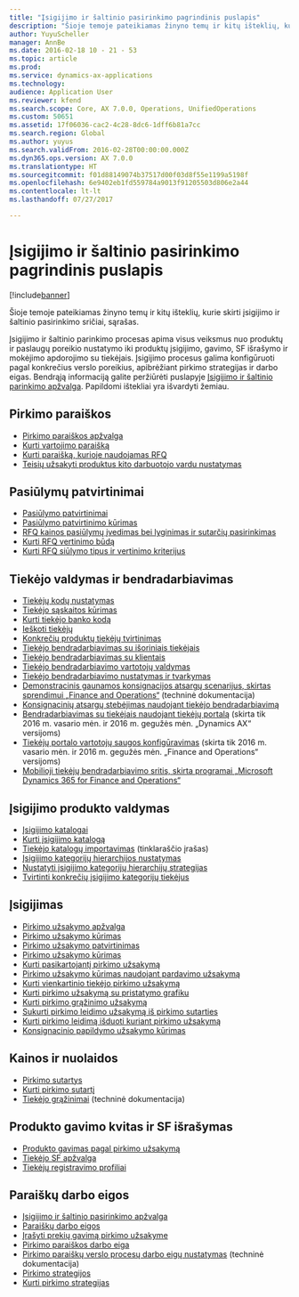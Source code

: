 ```yaml
---
title: "Įsigijimo ir šaltinio pasirinkimo pagrindinis puslapis"
description: "Šioje temoje pateikiamas žinyno temų ir kitų išteklių, kurie skirti įsigijimo ir šaltinio pasirinkimo sričiai, sąrašas."
author: YuyuScheller
manager: AnnBe
ms.date: 2016-02-18 10 - 21 - 53
ms.topic: article
ms.prod: 
ms.service: dynamics-ax-applications
ms.technology: 
audience: Application User
ms.reviewer: kfend
ms.search.scope: Core, AX 7.0.0, Operations, UnifiedOperations
ms.custom: 50651
ms.assetid: 17f06036-cac2-4c28-8dc6-1dff6b81a7cc
ms.search.region: Global
ms.author: yuyus
ms.search.validFrom: 2016-02-28T00:00:00.000Z
ms.dyn365.ops.version: AX 7.0.0
ms.translationtype: HT
ms.sourcegitcommit: f01d88149074b37517d00f03d8f55e1199a5198f
ms.openlocfilehash: 6e9402eb1fd559784a9013f91205503d806e2a44
ms.contentlocale: lt-lt
ms.lasthandoff: 07/27/2017

---
```


# <a name="procurement-and-sourcing-home-page"></a>Įsigijimo ir šaltinio pasirinkimo pagrindinis puslapis

[!include[banner](../includes/banner.md)]


Šioje temoje pateikiamas žinyno temų ir kitų išteklių, kurie skirti įsigijimo ir šaltinio pasirinkimo sričiai, sąrašas.

Įsigijimo ir šaltinio parinkimo procesas apima visus veiksmus nuo produktų ir paslaugų poreikio nustatymo iki produktų įsigijimo, gavimo, SF išrašymo ir mokėjimo apdorojimo su tiekėjais. Įsigijimo procesus galima konfigūruoti pagal konkrečius verslo poreikius, apibrėžiant pirkimo strategijas ir darbo eigas. Bendrąją informaciją galite peržiūrėti puslapyje [Įsigijimo ir šaltinio parinkimo apžvalga](procurement-sourcing-overview.md). Papildomi ištekliai yra išvardyti žemiau.

## <a name="purchase-requisitions"></a>Pirkimo paraiškos
-   [Pirkimo paraiškos apžvalga](purchase-requisitions-overview.md)
-   [Kurti vartojimo paraišką](/dynamics365/unified-operations/supply-chain/procurement/tasks/create-requisition-consumption)
-   [Kurti paraišką, kurioje naudojamas RFQ](/dynamics365/unified-operations/supply-chain/procurement/tasks/create-requisition-uses-rfq)
-   [Teisių užsakyti produktus kito darbuotojo vardu nustatymas](/dynamics365/unified-operations/supply-chain/procurement/tasks/set-up-permissions-ordering-products)

## <a name="requests-for-quotation"></a>Pasiūlymų patvirtinimai
-   [Pasiūlymo patvirtinimai](request-quotations.md)
-   [Pasiūlymo patvirtinimo kūrimas](/dynamics365/unified-operations/supply-chain/procurement/tasks/create-request-quotation)
-   [RFQ kainos pasiūlymų įvedimas bei lyginimas ir sutarčių pasirinkimas](/dynamics365/unified-operations/supply-chain/procurement/tasks/enter-compare-rfq-bids-award-contracts)
-   [Kurti RFQ vertinimo būdą](/dynamics365/unified-operations/supply-chain/procurement/tasks/create-scoring-method-rfqs)
-   [Kurti RFQ siūlymo tipus ir vertinimo kriterijus](/dynamics365/unified-operations/supply-chain/procurement/tasks/create-solicitation-types-scoring-criteria-rfqs)

## <a name="vendor-management-and-collaboration"></a>Tiekėjo valdymas ir bendradarbiavimas
-   [Tiekėjų kodų nustatymas](set-up-vendor-accounts.md)
-   [Tiekėjo sąskaitos kūrimas](/dynamics365/unified-operations/supply-chain/procurement/tasks/create-vendor-account)
-   [Kurti tiekėjo banko kodą](/dynamics365/unified-operations/supply-chain/procurement/tasks/create-vendor-bank-account)
-   [Ieškoti tiekėjų](/dynamics365/unified-operations/supply-chain/procurement/tasks/search-vendors)
-   [Konkrečių produktų tiekėjų tvirtinimas](/dynamics365/unified-operations/supply-chain/procurement/tasks/approve-vendors-specific-products)
-   [Tiekėjo bendradarbiavimas su išoriniais tiekėjais](vendor-collaboration-work-external-vendors.md)
-   [Tiekėjo bendradarbiavimas su klientais](vendor-collaboration-work-customers-dynamics-365-operations.md)
-   [Tiekėjo bendradarbiavimo vartotojų valdymas](manage-vendor-collaboration-users.md)
-   [Tiekėjo bendradarbiavimo nustatymas ir tvarkymas](set-up-maintain-vendor-collaboration.md)
-   [Demonstracinis gaunamos konsignacijos atsargų scenarijus, skirtas sprendimui „Finance and Operations“](https://mbs.microsoft.com/customersource/northamerica/AX/learning/documentation/white-papers/InboundConsignmentInventoryDemoScriptDynamics365Operations) (techninė dokumentacija)
-   [Konsignacinių atsargų stebėjimas naudojant tiekėjo bendradarbiavimą](/dynamics365/unified-operations/supply-chain/inventory/tasks/monitor-consignment-inventory-vendor-collaboration)
-   [Bendradarbiavimas su tiekėjais naudojant tiekėjų portalą](collaborate-vendors-vendor-portal.md) (skirta tik 2016 m. vasario mėn. ir 2016 m. gegužės mėn. „Dynamics AX“ versijoms)
-   [Tiekėjų portalo vartotojų saugos konfigūravimas](configure-security-vendor-portal-users.md) (skirta tik 2016 m. vasario mėn. ir 2016 m. gegužės mėn. „Finance and Operations“ versijoms)
-   [Mobilioji tiekėjų bendradarbiavimo sritis, skirta programai „Microsoft Dynamics 365 for Finance and Operations“](vendor-collaboration-mobile-workspace.md)

## <a name="procurement-product-management"></a>Įsigijimo produkto valdymas
-   [Įsigijimo katalogai](procurement-catalogs.md)
-   [Kurti įsigijimo katalogą](/dynamics365/unified-operations/supply-chain/procurement/tasks/create-procurement-catalog)
-   [Tiekėjo katalogų importavimas](https://blogs.msdn.microsoft.com/dynamicsaxscm/2016/05/25/vendor-catalogs-in-dynamics-ax/) (tinklaraščio įrašas)
-   [Įsigijimo kategorijų hierarchijos nustatymas](/dynamics365/unified-operations/supply-chain/procurement/tasks/set-up-procurement-category-hierarchy)
-   [Nustatyti įsigijimo kategorijų hierarchijų strategijas](/dynamics365/unified-operations/supply-chain/procurement/tasks/set-up-policies-procurement-category-hierarchies)
-   [Tvirtinti konkrečių įsigijimo kategorijų tiekėjus](/dynamics365/unified-operations/supply-chain/procurement/tasks/approve-vendors-specific-procurement-categories)

## <a name="procurement"></a>Įsigijimas
-   [Pirkimo užsakymo apžvalga](purchase-order-overview.md)
-   [Pirkimo užsakymo kūrimas](purchase-order-creation.md)
-   [Pirkimo užsakymo patvirtinimas](purchase-order-approval-confirmation.md)
-   [Pirkimo užsakymo kūrimas](/dynamics365/unified-operations/supply-chain/procurement/tasks/create-purchase-order)
-   [Kurti pasikartojantį pirkimo užsakymą](/dynamics365/unified-operations/supply-chain/procurement/tasks/create-repeat-purchase-order)
-   [Pirkimo užsakymo kūrimas naudojant pardavimo užsakymą](/dynamics365/unified-operations/supply-chain/sales-marketing/tasks/create-purchase-order-sales-order)
-   [Kurti vienkartinio tiekėjo pirkimo užsakymą](/dynamics365/unified-operations/supply-chain/procurement/tasks/create-purchase-order-one-time-supplier)
-   [Kurti pirkimo užsakymą su pristatymo grafiku](/dynamics365/unified-operations/supply-chain/procurement/tasks/create-purchase-order-delivery-schedule)
-   [Kurti pirkimo grąžinimo užsakymą](/dynamics365/unified-operations/supply-chain/procurement/tasks/create-purchase-return-order)
-   [Sukurti pirkimo leidimo užsakymą iš pirkimo sutarties](/dynamics365/unified-operations/supply-chain/procurement/tasks/create-purchase-release-order-purchase-agreement)
-   [Kurti pirkimo leidimą išduoti kuriant pirkimo užsakymą](/dynamics365/unified-operations/supply-chain/procurement/tasks/create-purchase-release-order-creating-purchase-order)
-   [Konsignacinio papildymo užsakymo kūrimas](/dynamics365/unified-operations/supply-chain/inventory/tasks/create-consignment-replenishment-order)

## <a name="prices-and-discounts"></a>Kainos ir nuolaidos
-   [Pirkimo sutartys](purchase-agreements.md)
-   [Kurti pirkimo sutartį](/dynamics365/unified-operations/supply-chain/procurement/tasks/create-purchase-agreement)
-   [Tiekėjo grąžinimai](https://mbs.microsoft.com/customersource/northamerica/AX/learning/documentation/white-papers/Vendor_rebates) (techninė dokumentacija)

## <a name="product-receipt-and-invoicing"></a>Produkto gavimo kvitas ir SF išrašymas
-   [Produkto gavimas pagal pirkimo užsakymą](product-receipt-against-purchase-orders.md)
-   [Tiekėjo SF apžvalga](/dynamics365/unified-operations/financials/accounts-payable/vendor-invoices-overview?toc=/dynamics365/unified-operations/supply-chain/toc.json)
-   [Tiekėjų registravimo profiliai](/dynamics365/unified-operations/financials/accounts-payable/vendor-posting-profiles?toc=/dynamics365/unified-operations/supply-chain/toc.json)

## <a name="procurement-and-sourcing-workflows"></a>Paraiškų darbo eigos
-   [Įsigijimo ir šaltinio pasirinkimo apžvalga](procurement-sourcing-overview.md)
-   [Paraiškų darbo eigos](procurement-sourcing-workflows.md)
-   [Įrašyti prekių gavimą pirkimo užsakyme](/dynamics365/unified-operations/supply-chain/procurement/tasks/record-receipt-goods-purchase-order)
-   [Pirkimo paraiškos darbo eiga](purchase-requisitions-workflow.md)
-   [Pirkimo paraiškų verslo procesų darbo eigų nustatymas](https://mbs.microsoft.com/customersource/Global/AX/learning/documentation/white-papers/Defining_business_process_workflows_for_purchase_requisitions) (techninė dokumentacija)
-   [Pirkimo strategijos](purchase-policies.md)
-   [Kurti pirkimo strategijas](/dynamics365/unified-operations/supply-chain/procurement/tasks/create-purchasing-policies)







